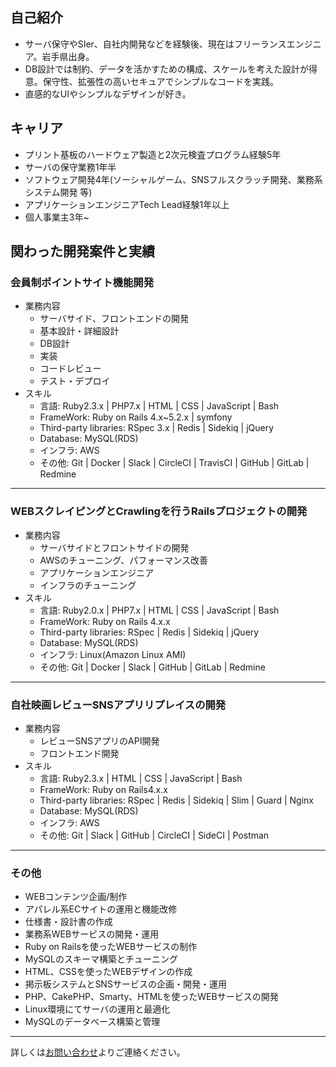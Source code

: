 ## 自己紹介

- サーバ保守やSIer、自社内開発などを経験後、現在はフリーランスエンジニア。岩手県出身。
- DB設計では制約、データを活かすための構成、スケールを考えた設計が得意。保守性、拡張性の高いセキュアでシンプルなコードを実践。
- 直感的なUIやシンプルなデザインが好き。

## キャリア
- プリント基板のハードウェア製造と2次元検査プログラム経験5年
- サーバの保守業務1年半
- ソフトウェア開発4年(ソーシャルゲーム、SNSフルスクラッチ開発、業務系システム開発 等)
- アプリケーションエンジニアTech Lead経験1年以上
- 個人事業主3年~

## 関わった開発案件と実績

### 会員制ポイントサイト機能開発
- 業務内容
  - サーバサイド、フロントエンドの開発
  - 基本設計・詳細設計
  - DB設計
  - 実装
  - コードレビュー
  - テスト・デプロイ
- スキル
  - 言語: Ruby2.3.x | PHP7.x | HTML | CSS | JavaScript | Bash
  - FrameWork: Ruby on Rails 4.x~5.2.x | symfony
  - Third-party libraries: RSpec 3.x | Redis | Sidekiq | jQuery
  - Database: MySQL(RDS)
  - インフラ: AWS
  - その他: Git | Docker | Slack | CircleCI | TravisCI | GitHub | GitLab | Redmine

---

### WEBスクレイピングとCrawlingを行うRailsプロジェクトの開発
- 業務内容
  - サーバサイドとフロントサイドの開発
  - AWSのチューニング、パフォーマンス改善
  - アプリケーションエンジニア
  - インフラのチューニング
- スキル
  - 言語: Ruby2.0.x | PHP7.x | HTML | CSS | JavaScript | Bash
  - FrameWork: Ruby on Rails 4.x.x
  - Third-party libraries: RSpec | Redis | Sidekiq | jQuery
  - Database: MySQL(RDS)
  - インフラ: Linux(Amazon Linux AMI)
  - その他: Git | Docker | Slack | GitHub | GitLab | Redmine

---

### 自社映画レビューSNSアプリリプレイスの開発
- 業務内容
  - レビューSNSアプリのAPI開発
  - フロントエンド開発
- スキル
  - 言語: Ruby2.3.x | HTML | CSS | JavaScript | Bash
  - FrameWork: Ruby on Rails4.x.x
  - Third-party libraries: RSpec | Redis | Sidekiq | Slim | Guard | Nginx
  - Database: MySQL(RDS)
  - インフラ: AWS
  - その他: Git | Slack | GitHub | CircleCI | SideCI | Postman

---

### その他
- WEBコンテンツ企画/制作
- アパレル系ECサイトの運用と機能改修
- 仕様書・設計書の作成
- 業務系WEBサービスの開発・運用
- Ruby on Railsを使ったWEBサービスの制作
- MySQLのスキーマ構築とチューニング
- HTML、CSSを使ったWEBデザインの作成
- 掲示板システムとSNSサービスの企画・開発・運用
- PHP、CakePHP、Smarty、HTMLを使ったWEBサービスの開発
- Linux環境にてサーバの運用と最適化
- MySQLのデータベース構築と管理

---

詳しくは[お問い合わせ](mailto:contact@healthhack.jp)よりご連絡ください。
